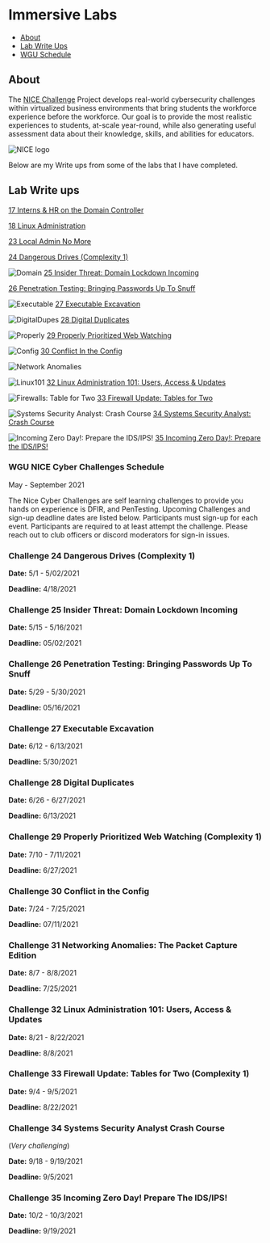 # Immersive Labs

* [About](#about)
* [Lab Write Ups](#Lab-Write-ups)
* [WGU Schedule](#WGU-NICE-Cyber-Challenges-Schedule)

## About

The [NICE Challenge](https://nice-challenge.com/) Project develops real-world cybersecurity challenges within virtualized business environments that bring students the workforce experience before the workforce. Our goal is to provide the most realistic experiences to students, at-scale year-round, while also generating useful assessment data about their knowledge, skills, and abilities for educators.

![NICE logo](../img/Nice-Logo.png)

Below are my Write ups from some of the labs that I have completed.

## Lab Write ups 

[17 Interns & HR on the Domain Controller](./17InternsAndHROnTheDomainController/README.md)

[18 Linux Administration](./18LinuxAdministration201/README.md)

[23 Local Admin No More](./23LocalAdminNoMore-SecurityByDesign/README.md)

[24 Dangerous Drives (Complexity 1)](./24DangerousDrives/README.md)

![Domain](./Event/NICEChallenge25.png)
[25 Insider Threat: Domain Lockdown Incoming](./25InsiderThreat/README.md)

[26 Penetration Testing: Bringing Passwords Up To Snuff](./26PenetrationTesting-Passwords/README.md)

![Executable](./Event/NICE27.png)
[27 Executable Excavation](./27ExecutableExcavation/README.md)

![DigitalDupes](./Event/NICE28a.png)
[28 Digital Duplicates](./28DigitalDuplicates/README.md)

![Properly](./Event/NICE29.png)
[29 Properly Prioritized Web Watching](./29ProperlyPrioritizedWebWatching/README.md)

![Config](./Event/NICE30.png)
[30 Conflict In the Config](./30ConflictInTheConfig/README.md)

![Network Anomalies](./Event/NICE31.png)

![Linux101](./Event/NICE32.png)
[32 Linux Administration 101: Users, Access & Updates](./32LinuxAdministration101/README.md)

![Firewalls: Table for Two](./Event/NICE33.png)
[33 Firewall Update: Tables for Two](./33FirewallUpdate/README.md)

![Systems Security Analyst: Crash Course](./Event/NICE34.png)
[34 Systems Security Analyst: Crash Course](./34SystemsSecurity/README.md)

![Incoming Zero Day!: Prepare the IDS/IPS!](./Event/NICE35.png)
[35 Incoming Zero Day!: Prepare the IDS/IPS!](./35IncomingZeroDay/README.md)

### WGU NICE Cyber Challenges Schedule 
May - September 2021

The Nice Cyber Challenges are self learning challenges to provide you hands on experience is DFIR, and PenTesting. Upcoming Challenges and sign-up deadline dates are listed below. Participants must sign-up for each event. Participants are required to at least attempt the challenge. Please reach out to club officers or discord moderators for sign-in issues.

 

### Challenge 24 Dangerous Drives (Complexity 1)
**Date:** 5/1 - 5/02/2021

**Deadline:** 4/18/2021

### Challenge 25 Insider Threat: Domain Lockdown Incoming
**Date:** 5/15 - 5/16/2021

**Deadline:** 05/02/2021

### Challenge 26 Penetration Testing: Bringing Passwords Up To Snuff
**Date:** 5/29 - 5/30/2021

**Deadline:** 05/16/2021

### Challenge 27 Executable Excavation
**Date:** 6/12 - 6/13/2021

**Deadline:** 5/30/2021

### Challenge 28 Digital Duplicates
**Date:** 6/26 - 6/27/2021

**Deadline:** 6/13/2021

### Challenge 29 Properly Prioritized Web Watching (Complexity 1)
**Date:** 7/10 - 7/11/2021

**Deadline:** 6/27/2021

### Challenge 30 Conflict in the Config
**Date:** 7/24 - 7/25/2021

**Deadline:** 07/11/2021

### Challenge 31 Networking Anomalies: The Packet Capture Edition
**Date:** 8/7 - 8/8/2021

**Deadline:** 7/25/2021

 
### Challenge 32 Linux Administration 101: Users, Access & Updates
**Date:** 8/21 - 8/22/2021

**Deadline:** 8/8/2021
 
### Challenge 33 Firewall Update: Tables for Two (Complexity 1)
**Date:** 9/4 - 9/5/2021

**Deadline:** 8/22/2021

### Challenge 34 Systems Security Analyst Crash Course
(*Very challenging*)

**Date:** 9/18 - 9/19/2021

**Deadline:** 9/5/2021

### Challenge 35 Incoming Zero Day! Prepare The IDS/IPS!
**Date:** 10/2 - 10/3/2021

**Deadline:** 9/19/2021
